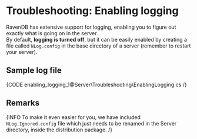 # Troubleshooting: Enabling logging

RavenDB has extensive support for logging, enabling you to figure out exactly what is going on in the server.   
By default, **logging is turned off**, but it can be easily enabled by creating a file called `NLog.config` in the base directory of a server (remember to restart your server).

## Sample log file

{CODE enabling_logging_1@Server\Troubleshooting\EnablingLogging.cs /}

## Remarks

{INFO To make it even easier for you, we have included `NLog.Ignored.config` file which just needs to be renamed in the Server directory, inside the distribution package. /}
